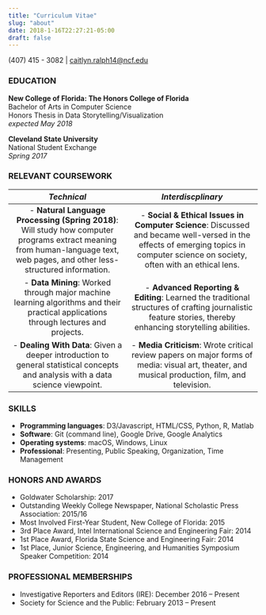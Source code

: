 ```yaml
---
title: "Curriculum Vitae"
slug: "about"
date: 2018-1-16T22:27:21-05:00
draft: false
---
```


(407) 415 - 3082 | caitlyn.ralph14@ncf.edu

### EDUCATION

<p><strong>New College of Florida: The Honors College of Florida</strong></br>
Bachelor of Arts in Computer Science</br>
Honors Thesis in Data Storytelling/Visualization</br>
<em>expected May 2018</em></p>

<p><strong>Cleveland State University</strong></br>
National Student Exchange</br>
<em>Spring 2017</em></p>

### RELEVANT COURSEWORK

| *Technical* | *Interdiscplinary* |
|:-------------:|:-------------:|
| - **Natural Language Processing (Spring 2018)**: Will study how computer programs extract meaning from human-language text, web pages, and other less-structured information. | - **Social & Ethical Issues in Computer Science**: Discussed and became well-versed in the effects of emerging topics in computer science on society, often with an ethical lens. |
| - **Data Mining**: Worked through major machine learning algorithms and their practical applications through lectures and projects. | - **Advanced Reporting & Editing**: Learned the traditional structures of crafting journalistic feature stories, thereby enhancing storytelling abilities. |
| - **Dealing With Data**: Given a deeper introduction to general statistical concepts and analysis with a data science viewpoint. | - **Media Criticism**: Wrote critical review papers on major forms of media: visual art, theater, and musical production, film, and television. |

### SKILLS
* **Programming languages**: D3/Javascript, HTML/CSS, Python, R, Matlab
* **Software**: Git (command line), Google Drive, Google Analytics
* **Operating systems**: macOS, Windows, Linux
* **Professional**: Presenting, Public Speaking, Organization, Time Management

### HONORS AND AWARDS
* Goldwater Scholarship: 2017
* Outstanding Weekly College Newspaper, National Scholastic Press Association: 2015/16
* Most Involved First-Year Student, New College of Florida: 2015
* 3rd Place Award, Intel International Science and Engineering Fair: 2014
* 1st Place Award, Florida State Science and Engineering Fair: 2014
* 1st Place, Junior Science, Engineering, and Humanities Symposium Speaker Competition: 2014

### PROFESSIONAL MEMBERSHIPS
* Investigative Reporters and Editors (IRE): December 2016 – Present
* Society for Science and the Public: February 2013 – Present
